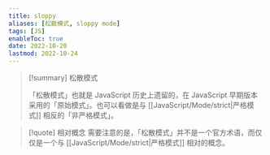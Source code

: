 ```yaml
---
title: sloppy
aliases: [松散模式, sloppy mode]
tags: [JS]
enableToc: true
date: 2022-10-20
lastmod: 2022-10-24
---
```


> [!summary] 松散模式
>
>「松散模式」也就是 JavaScript 历史上遗留的，在 JavaScript 早期版本采用的「原始模式」。也可以看做是与 [[JavaScript/Mode/strict|严格模式]] 相反的「非严格模式」。

> [!quote] 相对概念
> 需要注意的是，「松散模式」并不是一个官方术语，而仅仅是一个与 [[JavaScript/Mode/strict|严格模式]] 相对的概念。

